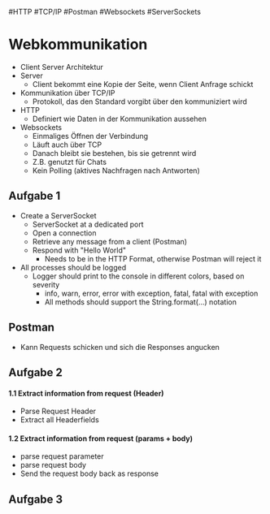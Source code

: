 #HTTP #TCP/IP #Postman #Websockets #ServerSockets

# Webkommunikation

- Client Server Architektur
- Server
	- Client bekommt eine Kopie der Seite, wenn Client Anfrage schickt
- Kommunikation über TCP/IP
	- Protokoll, das den Standard vorgibt über den kommuniziert wird
- HTTP
	- Definiert wie Daten in der Kommunikation aussehen
- Websockets
	- Einmaliges Öffnen der Verbindung
	- Läuft auch über TCP
	- Danach bleibt sie bestehen, bis sie getrennt wird
	- Z.B. genutzt für Chats
	- Kein Polling (aktives Nachfragen nach Antworten)

## Aufgabe 1
- Create a ServerSocket
	- ServerSocket at a dedicated port
	- Open a connection
	- Retrieve any message from a client (Postman)
	- Respond with "Hello World"
		- Needs to be in the HTTP Format, otherwise Postman will reject it
- All processes should be logged
	- Logger should print to the console in different colors, based on severity
		- info, warn, error, error with exception, fatal, fatal with exception
		- All methods should support the String.format(...) notation

## Postman
- Kann Requests schicken und sich die Responses angucken

## Aufgabe 2

#### 1.1 Extract information from request (Header)  
+ Parse Request Header  
+ Extract all Headerfields  
#### 1.2 Extract information from request (params + body)  
+ parse request parameter  
+ parse request body
+ Send the request body back as response

## Aufgabe 3

